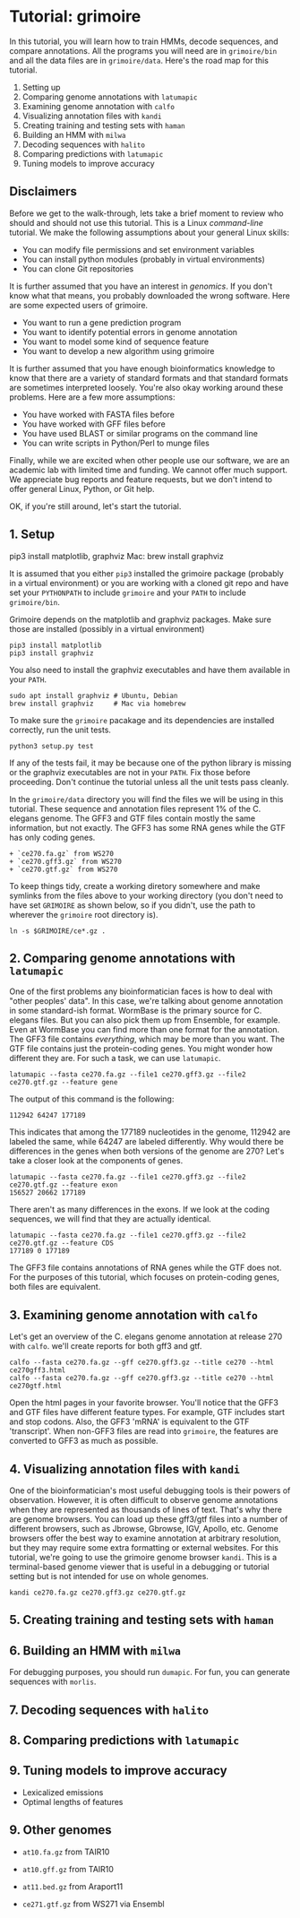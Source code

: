 Tutorial: grimoire
==================

In this tutorial, you will learn how to train HMMs, decode sequences,
and compare annotations. All the programs you will need are in
`grimoire/bin` and all the data files are in `grimoire/data`. Here's the
road map for this tutorial.

1. Setting up
2. Comparing genome annotations with `latumapic`
3. Examining genome annotation with `calfo`
4. Visualizing annotation files with `kandi`
5. Creating training and testing sets with `haman`
6. Building an HMM with `milwa`
7. Decoding sequences with `halito`
8. Comparing predictions with `latumapic`
9. Tuning models to improve accuracy

## Disclaimers ##

Before we get to the walk-through, lets take a brief moment to review
who should and should not use this tutorial. This is a Linux
_command-line_ tutorial. We make the following assumptions about your
general Linux skills:

+ You can modify file permissions and set environment variables
+ You can install python modules (probably in virtual environments)
+ You can clone Git repositories

It is further assumed that you have an interest in _genomics_. If you
don't know what that means, you probably downloaded the wrong software.
Here are some expected users of grimoire.

+ You want to run a gene prediction program 
+ You want to identify potential errors in genome annotation
+ You want to model some kind of sequence feature
+ You want to develop a new algorithm using grimoire

It is further assumed that you have enough bioinformatics knowledge to
know that there are a variety of standard formats and that standard
formats are sometimes interpreted loosely. You're also okay working
around these problems. Here are a few more assumptions:

+ You have worked with FASTA files before
+ You have worked with GFF files before
+ You have used BLAST or similar programs on the command line
+ You can write scripts in Python/Perl to munge files

Finally, while we are excited when other people use our software, we are
an academic lab with limited time and funding. We cannot offer much
support. We appreciate bug reports and feature requests, but we don't
intend to offer general Linux, Python, or Git help.

OK, if you're still around, let's start the tutorial.

## 1. Setup ##

pip3 install matplotlib, graphviz
Mac: brew install graphviz

It is assumed that you either `pip3` installed the grimoire package
(probably in a virtual environment) or you are working with a cloned git
repo and have set your `PYTHONPATH` to include `grimoire` and your
`PATH` to include `grimoire/bin`.

Grimoire depends on the matplotlib and graphviz packages. Make sure
those are installed (possibly in a virtual environment)

	pip3 install matplotlib
	pip3 install graphviz

You also need to install the graphviz executables and have them
available in your `PATH`.

	sudo apt install graphviz # Ubuntu, Debian
	brew install graphviz     # Mac via homebrew

To make sure the `grimoire` pacakage and its dependencies are installed
correctly, run the unit tests.

	python3 setup.py test

If any of the tests fail, it may be because one of the python library is
missing or the graphviz executables are not in your `PATH`. Fix those
before proceeding. Don't continue the tutorial unless all the unit tests
pass cleanly.

In the `grimoire/data` directory you will find the files we will be
using in this tutorial. These sequence and annotation files represent 1%
of the C. elegans genome. The GFF3 and GTF files contain mostly the same
information, but not exactly. The GFF3 has some RNA genes while the GTF
has only coding genes.

	+ `ce270.fa.gz` from WS270
	+ `ce270.gff3.gz` from WS270
	+ `ce270.gtf.gz` from WS270

To keep things tidy, create a working diretory somewhere and make
symlinks from the files above to your working directory (you don't need
to have set `GRIMOIRE` as shown below, so if you didn't, use the path to
wherever the `grimoire` root directory is).

	ln -s $GRIMOIRE/ce*.gz .

## 2. Comparing genome annotations with `latumapic` ##

One of the first problems any bioinformatician faces is how to deal with
"other peoples' data". In this case, we're talking about genome
annotation in some standard-ish format. WormBase is the primary source
for C. elegans files. But you can also pick them up from Ensemble, for
example. Even at WormBase you can find more than one format for the
annotation. The GFF3 file contains _everything_, which may be more than
you want. The GTF file contains just the protein-coding genes. You might
wonder how different they are. For such a task, we can use `latumapic`.

	latumapic --fasta ce270.fa.gz --file1 ce270.gff3.gz --file2 ce270.gtf.gz --feature gene

The output of this command is the following:

	112942 64247 177189

This indicates that among the 177189 nucleotides in the genome, 112942
are labeled the same, while 64247 are labeled differently. Why would
there be differences in the genes when both versions of the genome are
270? Let's take a closer look at the components of genes.

	latumapic --fasta ce270.fa.gz --file1 ce270.gff3.gz --file2 ce270.gtf.gz --feature exon
	156527 20662 177189

There aren't as many differences in the exons. If we look at the coding
sequences, we will find that they are actually identical.

	latumapic --fasta ce270.fa.gz --file1 ce270.gff3.gz --file2 ce270.gtf.gz --feature CDS
	177189 0 177189

The GFF3 file contains annotations of RNA genes while the GTF does not.
For the purposes of this tutorial, which focuses on protein-coding
genes, both files are equivalent.

## 3. Examining genome annotation with `calfo` ##

Let's get an overview of the C. elegans genome annotation at release 270
with `calfo`. we'll create reports for both gff3 and gtf.

	calfo --fasta ce270.fa.gz --gff ce270.gff3.gz --title ce270 --html ce270gff3.html
	calfo --fasta ce270.fa.gz --gff ce270.gff3.gz --title ce270 --html ce270gtf.html

Open the html pages in your favorite browser. You'll notice that the
GFF3 and GTF files have different feature types. For example, GTF
includes start and stop codons. Also, the GFF3 'mRNA' is equivalent to
the GTF 'transcript'. When non-GFF3 files are read into `grimoire`, the
features are converted to GFF3 as much as possible.

## 4. Visualizing annotation files with `kandi` ##

One of the bioinformatician's most useful debugging tools is their
powers of observation. However, it is often difficult to observe genome
annotations when they are represented as thousands of lines of text.
That's why there are genome browsers. You can load up these gff3/gtf
files into a number of different browsers, such as Jbrowse, Gbrowse,
IGV, Apollo, etc. Genome browsers offer the best way to examine
annotation at arbitrary resolution, but they may require some extra
formatting or external websites. For this tutorial, we're going to use
the grimoire genome browser `kandi`. This is a terminal-based genome
viewer that is useful in a debugging or tutorial setting but is not
intended for use on whole genomes.

	kandi ce270.fa.gz ce270.gff3.gz ce270.gtf.gz

## 5. Creating training and testing sets with `haman` ##

## 6. Building an HMM with `milwa` ##

For debugging purposes, you should run `dumapic`.
For fun, you can generate sequences with `morlis`.

## 7. Decoding sequences with `halito` ##

## 8. Comparing predictions with `latumapic` ##


## 9. Tuning models to improve accuracy ##

+ Lexicalized emissions
+ Optimal lengths of features

## 9. Other genomes ##

+ `at10.fa.gz` from TAIR10
+ `at10.gff.gz` from TAIR10
+ `at11.bed.gz` from Araport11

+ `ce271.gtf.gz` from WS271 via Ensembl
